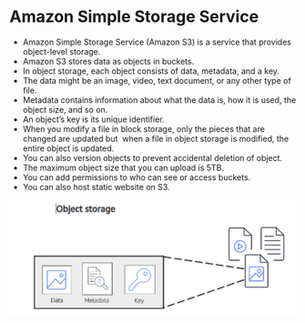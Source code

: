 # Amazon Simple Storage Service

- Amazon Simple Storage Service (Amazon S3) is a service that provides object-level storage. 
- Amazon S3 stores data as objects in buckets.
- In object storage, each object consists of data, metadata, and a key.
- The data might be an image, video, text document, or any other type of file.
- Metadata contains information about what the data is, how it is used, the object size, and so on. 
- An object’s key is its unique identifier.
- When you modify a file in block storage, only the pieces that are changed are updated but  when a file in object storage is modified, the entire object is updated.
- You can also version objects to prevent accidental deletion of object.
- The maximum object size that you can upload is 5TB.
- You can add permissions to who can see or access buckets.
- You can also host static website on S3.

![S3](../Images/S3.png)